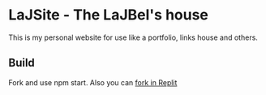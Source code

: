 # LaJSite - The LaJBel's house

This is my personal website for use like a portfolio, links house and others.

## Build

Fork and use npm start. Also you can [fork in Replit](https://replit.com/@lajbel/lajbel)